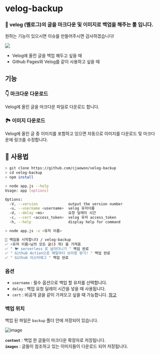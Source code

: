 # velog-backup

### 📁 velog (벨로그)의 글을 마크다운 및 이미지로 백업을 해주는 툴 입니다.  
원하는 기능이 있으시면 이슈를 만들어주시면 감사하겠습니다!

![](https://media.vlpt.us/images/jwn4492/post/07149c42-9707-48c6-b44a-c47d7c52fc1a/ezgif-2-5d5273beba63.gif)

- Velog에 올린 글을 백업 해두고 싶을 때
- Github Pages와 Velog를 같이 사용하고 싶을 때

## 기능
### 👇 마크다운 다운로드
Velog에 올린 글을 마크다운 파일로 다운로드 합니다.

### 🏞️ 이미지 다운로드
Velog에 올린 글 중 이미지를 포함하고 있으면 자동으로 이미지를 다운로드 및 마크다운에 링크를 수정합니다.



## 👋 사용법

```bash
> git clone https://github.com/cjaewon/velog-backup
> cd velog-backup
> npm install

> node app.js --help
Usage: app [options]

Options:
  -V, --version              output the version number
  -u, --username <username>  velog 유저이름
  -d, --delay <ms>           요청 딜레이 시간
  -c, --cert <access_token>  velog 유저 access_token
  -h, --help                 display help for command

> node app.js -u <유저 이름>

📙 백업을 시작합니다 / velog-backup
✅ <유저 이름>님의 모든 글(3 개) 을 가져옴
✅ " 🐦 serverless 로 날아다니기 " 백업 완료
✅ " Github Action으로 매일마다 브리핑 받기! " 백업 완료
✅ " Github 이스터에그 " 백업 완료
```
### 옵션
- `username` : 필수 옵션으로 백업 할 유저를 선택합니다.
- `delay` : 백업 요청 딜레이 시간을 넣을 때 사용됩니다.
- `cert` : 비공개 글을 같이 가져오고 싶을 때 가능합니다. [참고](https://github.com/cjaewon/velog-backup/issues/4)   

### 백업 위치
백업 된 파일은 `backup` 폴더 안에 저장되어 있습니다.

![image](https://user-images.githubusercontent.com/32125218/81049982-3af00c80-8efa-11ea-8b2b-8b90827b4d1e.png)


**`content`** : 백업 한 글들이 마크다운 확장자로 저장됩니다.  
**`images`** : 글들이 참조하고 있는 이미지들이 다운로드 되어 저장됩니다.

